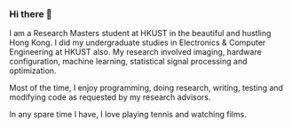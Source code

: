 ### Hi there 👋

I am a Research Masters student at HKUST in the beautiful and hustling Hong Kong. I did my undergraduate studies in Electronics & Computer Engineering at HKUST also. My research involved imaging, hardware configuration, machine learning, statistical signal processing and optimization.

Most of the time, I enjoy programming, doing research, writing, testing and modifying code as requested by my research advisors.

In any spare time I have, I love playing tennis and watching films.

<!--
**pranovic24/pranovic24** is a ✨ _special_ ✨ repository because its `README.md` (this file) appears on your GitHub profile.

Here are some ideas to get you started:

- 🔭 I’m currently working on ...
- 🌱 I’m currently learning ...
- 👯 I’m looking to collaborate on ...
- 🤔 I’m looking for help with ...
- 💬 Ask me about ...
- 📫 How to reach me: ...
- 😄 Pronouns: ...
- ⚡ Fun fact: ...
-->

